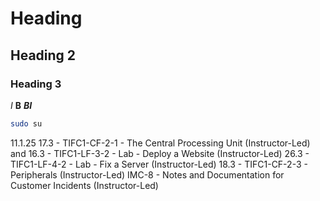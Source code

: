 # Heading
## Heading 2
### Heading 3
*I*
**B**
***BI***
```sh
sudo su
```
























11.1.25
17.3 - TIFC1-CF-2-1 - The Central Processing Unit (Instructor-Led) and 16.3 - TIFC1-LF-3-2 - Lab - Deploy a Website (Instructor-Led)
26.3 - TIFC1-LF-4-2 - Lab - Fix a Server (Instructor-Led)
18.3 - TIFC1-CF-2-3 - Peripherals (Instructor-Led)
IMC-8 - Notes and Documentation for Customer Incidents (Instructor-Led)

